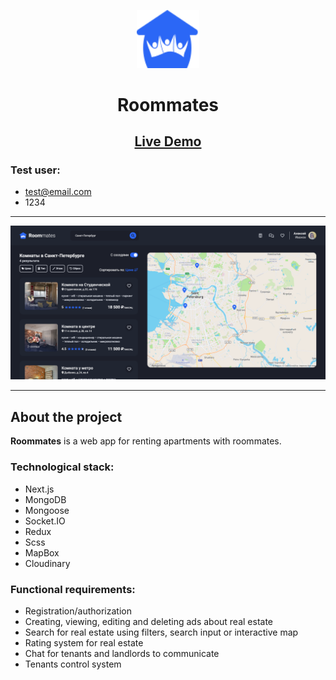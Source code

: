 <p align="center">
    <img width="100" src="./public/img/logo.svg" alt="Roommates logo">
</p>
<h1 align="center">Roommates</h1>

<h2 align="center">
    <a href="https://roommates-profpopoff.vercel.app/">Live Demo</a>
</h2>

### Test user:

- test@email.com
- 1234

---

![alt text](public/img/home-page.png)

---

## About the project

**Roommates** is a web app for renting apartments with roommates.

### Technological stack:

- Next.js
- MongoDB 
- Mongoose
- Socket.IO
- Redux
- Scss
- MapBox
- Cloudinary
  
### Functional requirements:

- Registration/authorization
- Creating, viewing, editing and deleting ads about real estate
- Search for real estate using filters, search input or interactive map
- Rating system for real estate
- Chat for tenants and landlords to communicate
- Tenants control system